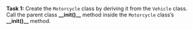 **Task 1:** Create the `Motorcycle` class by deriving it from the `Vehicle` class. Call the parent class **\_\_init()\_\_** method inside the `Motorcycle` class’s **\_\_init()\_\_** method.
